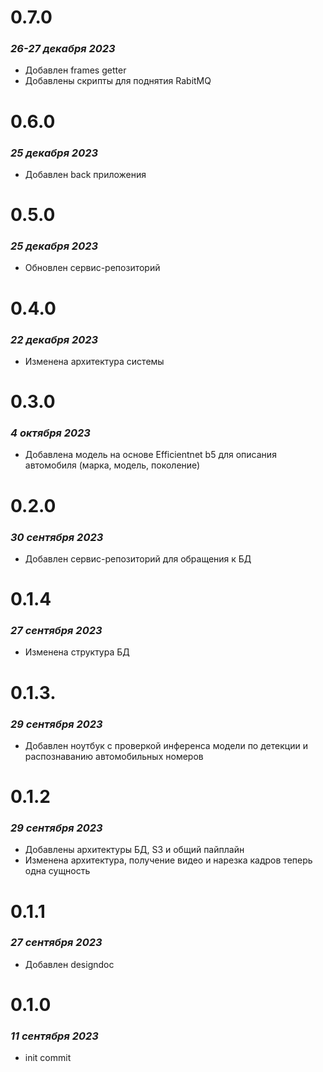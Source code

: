# 0.7.0
### *26-27 декабря 2023*
 - Добавлен frames getter
 - Добавлены скрипты для поднятия RabitMQ
# 0.6.0
### *25 декабря 2023*
 - Добавлен back приложения
# 0.5.0
### *25 декабря 2023*
 - Обновлен сервис-репозиторий
# 0.4.0
### *22 декабря 2023*
 - Изменена архитектура системы
# 0.3.0
### *4 октября 2023*
 - Добавлена модель на основе Efficientnet b5 для описания автомобиля (марка, модель, поколение)
# 0.2.0
### *30 сентября 2023*
 - Добавлен сервис-репозиторий для обращения к БД
# 0.1.4
### *27 сентября 2023*
 - Изменена структура БД
# 0.1.3.
### *29 сентября 2023*
- Добавлен ноутбук с проверкой инференса модели по детекции и распознаванию автомобильных номеров
# 0.1.2
### *29 сентября 2023*
 - Добавлены архитектуры БД, S3 и общий пайплайн
 - Изменена архитектура, получение видео и нарезка кадров теперь одна сущность
# 0.1.1
### *27 сентября 2023*
 - Добавлен designdoc
# 0.1.0
### *11 сентября 2023*
 - init commit
